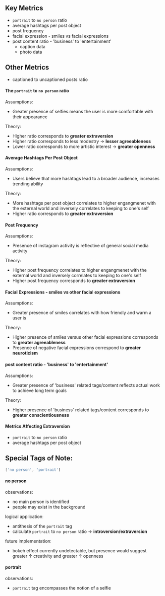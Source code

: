 ## Key Metrics
* ```portrait``` to ```no person``` ratio
* average hashtags per post object
* post frequency
* facial expression - smiles vs facial expressions
* post content ratio - 'business' to 'entertainment'
    * caption data
    * photo data

## Other Metrics
* captioned to uncaptioned posts ratio

#### The ```portrait``` to ```no person``` ratio
Assumptions:
* Greater presence of selfies means the user is more comfortable with their appearance

Theory:
* Higher ratio corresponds to **greater extraversion**
* Higher ratio corresponds to less modestry -> **lesser agreeableness**
* Lower ratio corresponds to more artistic interest -> **greater openness**



#### Average Hashtags Per Post Object
Assumptions:
* Users believe that more hashtags lead to a broader audience, increases trending ability

Theory:
* More hashtags per post object correlates to higher engangmenet with the external world and inversely correlates to keeping to one's self
* Higher ratio corresponds to **greater extraversion**



#### Post Frequency
Assumptions:
* Presence of instagram activity is reflective of general social media activity

Theory:
* Higher post frequency correlates to higher engangmenet with the external world and inversely correlates to keeping to one's self
* Higher post frequency corresponds to **greater extraversion**



#### Facial Expressions - smiles vs other facial expressions
Assumptions:
* Greater presence of smiles correlates with how friendly and warm a user is

Theory:
* Higher presence of smiles versus other facial expressions corresponds to **greater agreeableness**
* Presence of negative facial expressions correspond to **greater neuroticism**



#### post content ratio - 'business' to 'entertainment'
Assumptions:
* Greater presence of 'business' related tags/content reflects actual work to achieve long term goals

Theory:
* Higher presence of 'business' related tags/content corresponds to **greater conscientiousness**



#### Metrics Affecting Extraversion
* ```portrait``` to ```no person``` ratio
* average hashtags per post object




## Special Tags of Note:
```javascript
['no person', 'portrait']
```

#### no person
observations:
* no main person is identified
* people may exist in the background

logical application:
* antithesis of the ```portrait``` tag
* calculate ```portrait``` to ```no person``` ratio -> **introversion/extraversion**

future implementation:
* bokeh effect currently undetectable, but presence would suggest greater &#8593; creativity and greater &#8593; openness



#### portrait
observations:
* ```portrait``` tag encompasses the notion of a selfie